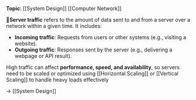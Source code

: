 **Topic**: [[System Design]] [[Computer Network]]

📌**Server traffic** refers to the amount of data sent to and from a server over a network within a given time. It includes:

- **Incoming traffic**: Requests from users or other systems (e.g., visiting a website).
- **Outgoing traffic**: Responses sent by the server (e.g., delivering a webpage or API result).

High traffic can affect **performance, speed, and availability**, so servers need to be scaled or optimized using [[Horizontal Scaling]] or [[Vertical Scaling]] to handle heavy loads effectively

→ [[System Design]]

